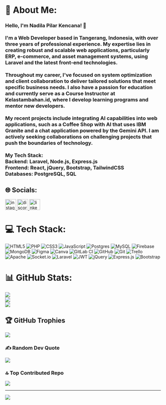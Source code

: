 # 💫 About Me:
### Hello, I'm Nadila Pilar Kencana! 👋<br><br>I'm a Web Developer based in Tangerang, Indonesia, with over three years of professional experience. My expertise lies in creating robust and scalable web applications, particularly ERP, e-commerce, and asset management systems, using **Laravel** and the latest front-end technologies.<br><br>Throughout my career, I've focused on system optimization and client collaboration to deliver tailored solutions that meet specific business needs. I also have a passion for education and currently serve as a **Course Instructor** at Kelastambahan.id, where I develop learning programs and mentor new developers.<br><br>My recent projects include integrating **AI capabilities** into web applications, such as a **Coffee Shop with AI** that uses **IBM Granite** and a chat application powered by the **Gemini API**. I am actively seeking collaborations on challenging projects that push the boundaries of technology.<br><br>**My Tech Stack:**<br>**Backend:** Laravel, Node.js, Express.js<br>**Frontend:** React, jQuery, Bootstrap, TailwindCSS<br>**Databases:** PostgreSQL, SQL


## 🌐 Socials:
<div align="left">
  <a href="https://www.instagram.com/nadilakencana/" target="_blank">
    <img src="https://img.shields.io/static/v1?message=nadilakencana&logo=instagram&label=&color=872020&logoColor=white&labelColor=&style=for-the-badge" height="35" alt="instagram logo"  />
  </a>
  <a href="https://discord.com/channels/@nadilakencana" target="_blank">
    <img src="https://img.shields.io/static/v1?message=nadilakencana&logo=discord&label=&color=7289DA&logoColor=white&labelColor=&style=for-the-badge" height="35" alt="discord logo"  />
  </a>
  <a href="https://www.linkedin.com/in/nadilapilarkencana/" target="_blank">
    <img src="https://img.shields.io/static/v1?message=Nadila%20Pilar%20Kencana&logo=linkedin&label=&color=0077B5&logoColor=white&labelColor=&style=for-the-badge" height="35" alt="linkedin logo"  />
  </a>
</div>

# 💻 Tech Stack:
![HTML5](https://img.shields.io/badge/html5-%23E34F26.svg?style=for-the-badge&logo=html5&logoColor=white) ![PHP](https://img.shields.io/badge/php-%23777BB4.svg?style=for-the-badge&logo=php&logoColor=white) ![CSS3](https://img.shields.io/badge/css3-%231572B6.svg?style=for-the-badge&logo=css3&logoColor=white) ![JavaScript](https://img.shields.io/badge/javascript-%23323330.svg?style=for-the-badge&logo=javascript&logoColor=%23F7DF1E) ![Postgres](https://img.shields.io/badge/postgres-%23316192.svg?style=for-the-badge&logo=postgresql&logoColor=white) ![MySQL](https://img.shields.io/badge/mysql-4479A1.svg?style=for-the-badge&logo=mysql&logoColor=white) ![Firebase](https://img.shields.io/badge/firebase-a08021?style=for-the-badge&logo=firebase&logoColor=ffcd34) ![MongoDB](https://img.shields.io/badge/MongoDB-%234ea94b.svg?style=for-the-badge&logo=mongodb&logoColor=white) ![Figma](https://img.shields.io/badge/figma-%23F24E1E.svg?style=for-the-badge&logo=figma&logoColor=white) ![Canva](https://img.shields.io/badge/Canva-%2300C4CC.svg?style=for-the-badge&logo=Canva&logoColor=white) ![GitLab CI](https://img.shields.io/badge/gitlab%20CI-%23181717.svg?style=for-the-badge&logo=gitlab&logoColor=white) ![GitHub](https://img.shields.io/badge/github-%23121011.svg?style=for-the-badge&logo=github&logoColor=white) ![Git](https://img.shields.io/badge/git-%23F05033.svg?style=for-the-badge&logo=git&logoColor=white) ![Trello](https://img.shields.io/badge/Trello-%23026AA7.svg?style=for-the-badge&logo=Trello&logoColor=white) ![Apache](https://img.shields.io/badge/apache-%23D42029.svg?style=for-the-badge&logo=apache&logoColor=white) ![Socket.io](https://img.shields.io/badge/Socket.io-black?style=for-the-badge&logo=socket.io&badgeColor=010101) ![Laravel](https://img.shields.io/badge/laravel-%23FF2D20.svg?style=for-the-badge&logo=laravel&logoColor=white) ![JWT](https://img.shields.io/badge/JWT-black?style=for-the-badge&logo=JSON%20web%20tokens) ![jQuery](https://img.shields.io/badge/jquery-%230769AD.svg?style=for-the-badge&logo=jquery&logoColor=white) ![Express.js](https://img.shields.io/badge/express.js-%23404d59.svg?style=for-the-badge&logo=express&logoColor=%2361DAFB) ![Bootstrap](https://img.shields.io/badge/bootstrap-%238511FA.svg?style=for-the-badge&logo=bootstrap&logoColor=white)
# 📊 GitHub Stats:
![](https://github-readme-stats.vercel.app/api?username=nadilakencana&theme=radical&hide_border=false&include_all_commits=false&count_private=false)<br/>
![](https://nirzak-streak-stats.vercel.app/?user=nadilakencana&theme=radical&hide_border=false)<br/>
![](https://github-readme-stats.vercel.app/api/top-langs/?username=nadilakencana&theme=radical&hide_border=false&include_all_commits=false&count_private=false&layout=compact)

## 🏆 GitHub Trophies
![](https://github-profile-trophy.vercel.app/?username=nadilakencana&theme=transparent&no-frame=false&no-bg=false&margin-w=4)

### ✍️ Random Dev Quote
![](https://quotes-github-readme.vercel.app/api?type=horizontal&theme=radical)

### 🔝 Top Contributed Repo
![](https://github-contributor-stats.vercel.app/api?username=nadilakencana&limit=5&theme=radical&combine_all_yearly_contributions=true)

---
[![](https://visitcount.itsvg.in/api?id=nadilakencana&icon=2&color=0)](https://visitcount.itsvg.in)


<!-- Proudly created with GPRM ( https://gprm.itsvg.in ) -->
